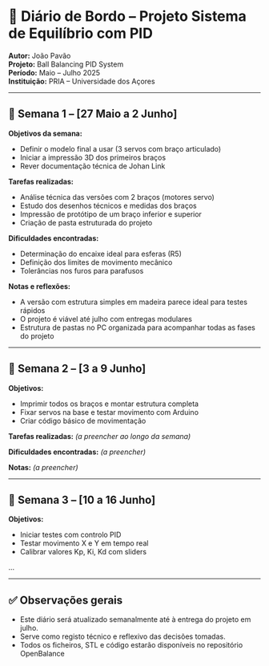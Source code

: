 # 📘 Diário de Bordo – Projeto Sistema de Equilíbrio com PID

**Autor:** João Pavão  
**Projeto:** Ball Balancing PID System  
**Período:** Maio – Julho 2025  
**Instituição:** PRIA – Universidade dos Açores

---

## 📅 Semana 1 – [27 Maio a 2 Junho]

**Objetivos da semana:**
- Definir o modelo final a usar (3 servos com braço articulado)
- Iniciar a impressão 3D dos primeiros braços
- Rever documentação técnica de Johan Link

**Tarefas realizadas:**
- Análise técnica das versões com 2 braços (motores servo)
- Estudo dos desenhos técnicos e medidas dos braços
- Impressão de protótipo de um braço inferior e superior
- Criação de pasta estruturada do projeto

**Dificuldades encontradas:**
- Determinação do encaixe ideal para esferas (R5)
- Definição dos limites de movimento mecânico
- Tolerâncias nos furos para parafusos

**Notas e reflexões:**
- A versão com estrutura simples em madeira parece ideal para testes rápidos
- O projeto é viável até julho com entregas modulares
- Estrutura de pastas no PC organizada para acompanhar todas as fases do projeto

---

## 📅 Semana 2 – [3 a 9 Junho]

**Objetivos:**
- Imprimir todos os braços e montar estrutura completa
- Fixar servos na base e testar movimento com Arduino
- Criar código básico de movimentação

**Tarefas realizadas:**
_(a preencher ao longo da semana)_

**Dificuldades encontradas:**
_(a preencher)_

**Notas:**
_(a preencher)_

---

## 📅 Semana 3 – [10 a 16 Junho]

**Objetivos:**
- Iniciar testes com controlo PID
- Testar movimento X e Y em tempo real
- Calibrar valores Kp, Ki, Kd com sliders

...

---

## ✅ Observações gerais

- Este diário será atualizado semanalmente até à entrega do projeto em julho.
- Serve como registo técnico e reflexivo das decisões tomadas.
- Todos os ficheiros, STL e código estarão disponíveis no repositório OpenBalance

